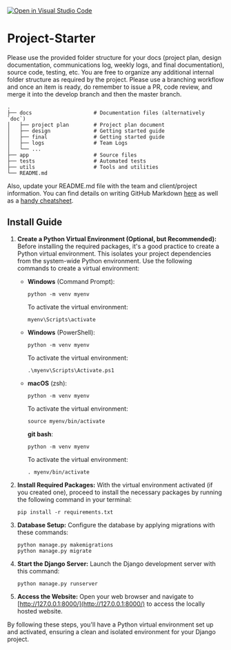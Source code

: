 [![Open in Visual Studio Code](https://classroom.github.com/assets/open-in-vscode-718a45dd9cf7e7f842a935f5ebbe5719a5e09af4491e668f4dbf3b35d5cca122.svg)](https://classroom.github.com/online_ide?assignment_repo_id=12113061&assignment_repo_type=AssignmentRepo)

# Project-Starter

Please use the provided folder structure for your docs (project plan, design documentation, communications log, weekly logs, and final documentation), source code, testing, etc.    You are free to organize any additional internal folder structure as required by the project.  Please use a branching workflow and once an item is ready, do remember to issue a PR, code review, and merge it into the develop branch and then the master branch.

```
.
├── docs                    # Documentation files (alternatively `doc`)
│   ├── project plan        # Project plan document
│   ├── design              # Getting started guide
│   ├── final               # Getting started guide
│   ├── logs                # Team Logs
│   └── ...
├── app                     # Source files
├── tests                   # Automated tests
├── utils                   # Tools and utilities
└── README.md
```

Also, update your README.md file with the team and client/project information.  You can find details on writing GitHub Markdown [here](https://docs.github.com/en/get-started/writing-on-github/getting-started-with-writing-and-formatting-on-github/basic-writing-and-formatting-syntax) as well as a [handy cheatsheet](https://enterprise.github.com/downloads/en/markdown-cheatsheet.pdf).

## Install Guide

1. **Create a Python Virtual Environment (Optional, but Recommended):** Before installing the required packages, it's a good practice to create a Python virtual environment. This isolates your project dependencies from the system-wide Python environment. Use the following commands to create a virtual environment:

   * **Windows** (Command Prompt):

     ```console
     python -m venv myenv
     ```

     To activate the virtual environment:

     ```console
     myenv\Scripts\activate
     ```
   * **Windows** (PowerShell):

     ```console
     python -m venv myenv
     ```

     To activate the virtual environment:

     ```console
     .\myenv\Scripts\Activate.ps1
     ```

   * **macOS** (zsh):

     ```console
     python -m venv myenv
     ```

     To activate the virtual environment:

     ```console
     source myenv/bin/activate
     ```

     **git bash**:

     ```console
     python -m venv myenv
     ```

     To activate the virtual environment:

     ```console
     . myenv/bin/activate
     ```
2. **Install Required Packages:** With the virtual environment activated (if you created one), proceed to install the necessary packages by running the following command in your terminal:

   ```console
   pip install -r requirements.txt
   ```
3. **Database Setup:** Configure the database by applying migrations with these commands:

   ```console
   python manage.py makemigrations
   python manage.py migrate
   ```
4. **Start the Django Server:** Launch the Django development server with this command:

   ```console
   python manage.py runserver
   ```
5. **Access the Website:** Open your web browser and navigate to [http://127.0.0.1:8000/](http://127.0.0.1:8000/) to access the locally hosted website.

By following these steps, you'll have a Python virtual environment set up and activated, ensuring a clean and isolated environment for your Django project.
